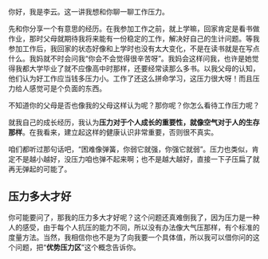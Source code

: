 你好，我是李云。这一讲我想和你聊一聊工作压力。

先和你分享一个有意思的经历。在我参加工作之前，就上学嘛，回家肯定是看书做作业，那时父母就期待我将来能有一份稳定的工作，解决好自己的生计问题。等我参加工作后，我回家的状态好像和上学时也没有太大变化，不是在读书就是在写点什么。我妈就不时会问我“你会不会觉得很辛苦呀”。我妈会这样问我，也许是她觉得我都大学毕业了就不应像高中时那样，还要经常读那么多书。以我父母的认知，他们认为好工作应当钱多压力小。工作了还这么拼命学习，这压力很大呀！而且压力给人感觉可是个负面的东西。

不知道你的父母是否也像我的父母这样认为呢？那你呢？你怎么看待工作压力呢？

就我自己的成长经历，我认为**压力对于个人成长的重要性，就像空气对于人的生存那样**。在我看来，建立起这样的健康认识非常重要，否则很不真实。

咱们都听过那句话吧，“困难像弹簧，你弱它就强，你强它就弱”。压力也类似，肯定不是越小越好，没压力咱也弹不起来啊；也不是越大越好，直接一下子压扁了就再无弹起的可能了。

## 压力多大才好

你可能要问了，那我的压力多大才好呢？这个问题还真难倒我了，因为压力是一种人的感受，由于每个人抗压的能力不同，所以没有办法像大气压那样，有个标准的度量方法。当然，我相信你也不是为了向我要一个具体值，所以我可以借你问的这个问题，把“**优势压力区**”这个概念告诉你。